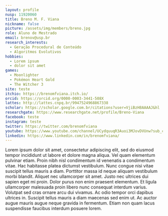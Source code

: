 ```yaml
---
layout: profile
nusp: 11920060
title: Breno M. F. Viana
nickname: false
picture: /assets/img/members/breno.jpg
role: Aluno de Mestrado
email: brenov@usp.br
research_interests:
  - Geração Procedural de Conteúdo
  - Algoritmos Evolutivos
hobbies:
  - Lorem ipsum
  - dolor sit amet
games:
  - Moonlighter
  - Pokémon Heart Gold
  - The Witcher 3
site: teste
itchio: https://brenomfviana.itch.io/
orcid: https://orcid.org/0000-0003-3441-508X
lattes: http://lattes.cnpq.br/9947524968867338
scholar: https://scholar.google.com.br/citations?user=VjiBzH8AAAAJ&hl
researchgate: https://www.researchgate.net/profile/Breno-Viana
facebook: teste
instagram: teste
twitter: https://twitter.com/brenomfviana
youtube: https://www.youtube.com/channel/UCydquuqR3Auoi3MJovDVUnw?sub_confirmation=1
linkedin: https://www.linkedin.com/in/brenomfviana/
---
```


<!-- Sobre -->

Lorem ipsum dolor sit amet, consectetur adipiscing elit, sed do eiusmod tempor incididunt ut labore et dolore magna aliqua. Vel quam elementum pulvinar etiam. Proin nibh nisl condimentum id venenatis a condimentum vitae. Hac habitasse platea dictumst vestibulum. Nunc congue nisi vitae suscipit tellus mauris a diam. Porttitor massa id neque aliquam vestibulum morbi blandit. Aliquet nec ullamcorper sit amet. Justo nec ultrices dui sapien eget mi proin. Dolor purus non enim praesent elementum. Et ligula ullamcorper malesuada proin libero nunc consequat interdum varius. Volutpat sed cras ornare arcu dui vivamus. Ac odio tempor orci dapibus ultrices in. Suscipit tellus mauris a diam maecenas sed enim ut. Ac auctor augue mauris augue neque gravida in fermentum. Etiam non quam lacus suspendisse faucibus interdum posuere lorem.
